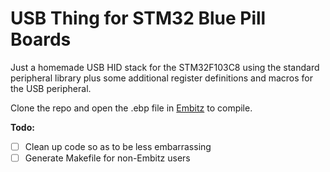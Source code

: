 # USB Thing for STM32 Blue Pill Boards

Just a homemade USB HID stack for the STM32F103C8 using the standard peripheral library plus some additional register definitions and macros for the USB peripheral.

Clone the repo and open the .ebp file in [Embitz] to compile. 

**Todo:**
- [ ] Clean up code so as to be less embarrassing
- [ ] Generate Makefile for non-Embitz users

[Embitz]: <http://embitz.org>


